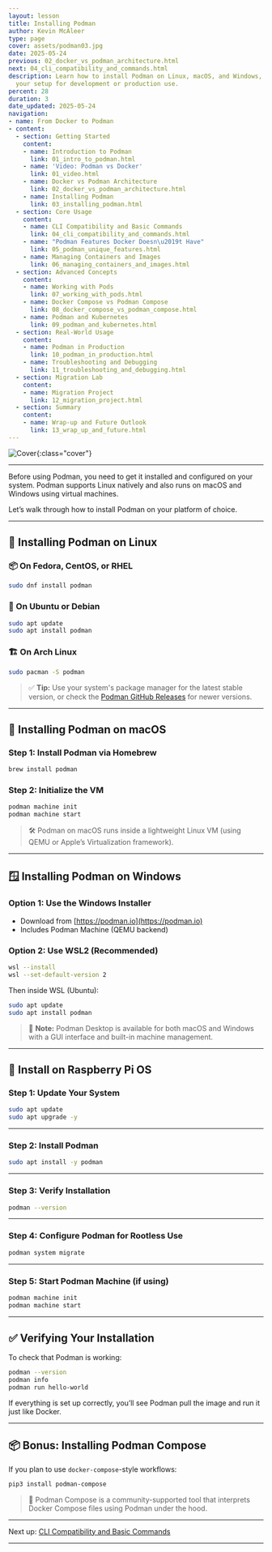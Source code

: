 ```yaml
---
layout: lesson
title: Installing Podman
author: Kevin McAleer
type: page
cover: assets/podman03.jpg
date: 2025-05-24
previous: 02_docker_vs_podman_architecture.html
next: 04_cli_compatibility_and_commands.html
description: Learn how to install Podman on Linux, macOS, and Windows, and verify
  your setup for development or production use.
percent: 28
duration: 3
date_updated: 2025-05-24
navigation:
- name: From Docker to Podman
- content:
  - section: Getting Started
    content:
    - name: Introduction to Podman
      link: 01_intro_to_podman.html
    - name: 'Video: Podman vs Docker'
      link: 01_video.html
    - name: Docker vs Podman Architecture
      link: 02_docker_vs_podman_architecture.html
    - name: Installing Podman
      link: 03_installing_podman.html
  - section: Core Usage
    content:
    - name: CLI Compatibility and Basic Commands
      link: 04_cli_compatibility_and_commands.html
    - name: "Podman Features Docker Doesn\u2019t Have"
      link: 05_podman_unique_features.html
    - name: Managing Containers and Images
      link: 06_managing_containers_and_images.html
  - section: Advanced Concepts
    content:
    - name: Working with Pods
      link: 07_working_with_pods.html
    - name: Docker Compose vs Podman Compose
      link: 08_docker_compose_vs_podman_compose.html
    - name: Podman and Kubernetes
      link: 09_podman_and_kubernetes.html
  - section: Real-World Usage
    content:
    - name: Podman in Production
      link: 10_podman_in_production.html
    - name: Troubleshooting and Debugging
      link: 11_troubleshooting_and_debugging.html
  - section: Migration Lab
    content:
    - name: Migration Project
      link: 12_migration_project.html
  - section: Summary
    content:
    - name: Wrap-up and Future Outlook
      link: 13_wrap_up_and_future.html
---
```



![Cover]({{page.cover}}){:class="cover"}

---

Before using Podman, you need to get it installed and configured on your system. Podman supports Linux natively and also runs on macOS and Windows using virtual machines.

Let’s walk through how to install Podman on your platform of choice.

---

## 🐧 Installing Podman on Linux

### 📦 On Fedora, CentOS, or RHEL

```bash
sudo dnf install podman
````

### 🐧 On Ubuntu or Debian

```bash
sudo apt update
sudo apt install podman
```

### 🏗️ On Arch Linux

```bash
sudo pacman -S podman
```

> ✅ **Tip:** Use your system's package manager for the latest stable version, or check the [Podman GitHub Releases](https://github.com/containers/podman/releases) for newer versions.

---

## 🍏 Installing Podman on macOS

### Step 1: Install Podman via Homebrew

```bash
brew install podman
```

### Step 2: Initialize the VM

```bash
podman machine init
podman machine start
```

> 🛠️ Podman on macOS runs inside a lightweight Linux VM (using QEMU or Apple’s Virtualization framework).

---

## 🪟 Installing Podman on Windows

### Option 1: Use the Windows Installer

* Download from [https://podman.io](https://podman.io)
* Includes Podman Machine (QEMU backend)

### Option 2: Use WSL2 (Recommended)

```bash
wsl --install
wsl --set-default-version 2
```

Then inside WSL (Ubuntu):

```bash
sudo apt update
sudo apt install podman
```

> 🧰 **Note:** Podman Desktop is available for both macOS and Windows with a GUI interface and built-in machine management.

---

## 🍓 Install on Raspberry Pi OS
### Step 1: Update Your System

```bash
sudo apt update
sudo apt upgrade -y
```

---

### Step 2: Install Podman

```bash
sudo apt install -y podman
```

---

### Step 3: Verify Installation

```bash
podman --version
```

---

### Step 4: Configure Podman for Rootless Use

```bash
podman system migrate
```

---

### Step 5: Start Podman Machine (if using)

```bash
podman machine init
podman machine start
```

---

## ✅ Verifying Your Installation

To check that Podman is working:

```bash
podman --version
podman info
podman run hello-world
```

If everything is set up correctly, you’ll see Podman pull the image and run it just like Docker.

---

## 📦 Bonus: Installing Podman Compose

If you plan to use `docker-compose`-style workflows:

```bash
pip3 install podman-compose
```

> 🔁 Podman Compose is a community-supported tool that interprets Docker Compose files using Podman under the hood.

---

Next up: [CLI Compatibility and Basic Commands](04_cli_compatibility_and_commands)

---
